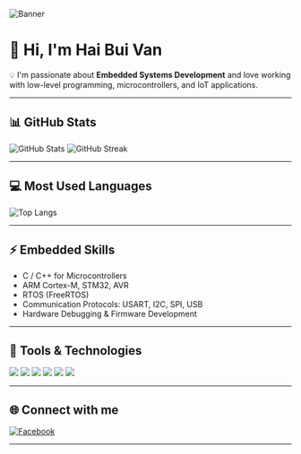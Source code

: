 <!-- Banner -->
![Banner](<img width="1536" height="1024" alt="banner" src="https://github.com/user-attachments/assets/c897d0d4-6b25-4115-a9a1-b047221c3ed7" />)


# 👋 Hi, I'm Hai Bui Van

💡 I'm passionate about **Embedded Systems Development** and love working with low-level programming, microcontrollers, and IoT applications.  

---

## 📊 GitHub Stats
![GitHub Stats](https://github-readme-stats.vercel.app/api?username=haihbv&show_icons=true&theme=radical)
![GitHub Streak](https://streak-stats.demolab.com?user=haihbv&theme=radical&hide_border=true)

---

## 💻 Most Used Languages
![Top Langs](https://github-readme-stats.vercel.app/api/top-langs/?username=haihbv&layout=compact&theme=radical)

---

## ⚡ Embedded Skills
- C / C++ for Microcontrollers  
- ARM Cortex-M, STM32, AVR  
- RTOS (FreeRTOS)  
- Communication Protocols: USART, I2C, SPI, USB  
- Hardware Debugging & Firmware Development  

---

## 🔧 Tools & Technologies

<img src="https://img.shields.io/badge/C-00599C?style=for-the-badge&logo=c&logoColor=white"/>
<img src="https://img.shields.io/badge/C++-00599C?style=for-the-badge&logo=cplusplus&logoColor=white"/>
<img src="https://img.shields.io/badge/Arduino-00979D?style=for-the-badge&logo=arduino&logoColor=white"/>
<img src="https://img.shields.io/badge/STM32-03234B?style=for-the-badge&logo=stmicroelectronics&logoColor=white"/>
<img src="https://img.shields.io/badge/ARM-0091BD?style=for-the-badge&logo=arm&logoColor=white"/>
<img src="https://img.shields.io/badge/FreeRTOS-00C7B7?style=for-the-badge&logo=freertos&logoColor=white"/>

---

## 🌐 Connect with me
[![Facebook](https://img.shields.io/badge/Facebook-1877F2?style=for-the-badge&logo=facebook&logoColor=fff)](https://www.facebook.com/haibui05)

---
